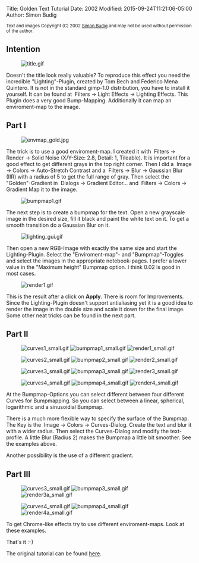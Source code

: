Title: Golden Text Tutorial
Date: 2002
Modified: 2015-09-24T11:21:06-05:00
Author: Simon Budig 

<small>Text and images Copyright (C) 2002 [Simon Budig](mailto:Simon.BudigNOSPAM@unix-ag.org) and may not be used without permission of the author.</small>

## Intention

<figure>
<img src="{filename}title.gif" alt="title.gif"/>
</figure>

Doesn't the title look really valuable? To reproduce this effect you need the incredible "Lighting"-Plugin, created by Tom Bech and Federico Mena Quintero. It is not in the standard gimp-1.0 distribution, you have to install it yourself. It can be found at <span class="filter"><Image> Filters -> Light Effects -> Lighting Effects</span>. This Plugin does a very good Bump-Mapping. Additionally it can map an enviroment-map to the image.

## Part I

<figure>
<img src="{filename}envmap_gold.jpg" alt="envmap_gold.jpg"/>
</figure>

The trick is to use a good enviroment-map. I created it with <span class="filter"><Image> Filters -> Render -> Solid Noise</span> (X/Y-Size: 2.8, Detail: 1, Tileable). It is important for a good effect to get different grays in the top right corner. Then I did a <span class="filter"><Image> Image -> Colors -> Auto-Stretch Contrast</span> and a <span class="filter"><Image> Filters -> Blur -> Gaussian Blur (IIR)</span> with a radius of 5 to get the full range of gray. Then select the "Golden"-Gradient in <span class="filter"><Image> Dialogs -> Gradient Editor...</span> and <span class="filter"><Image> Filters -> Colors -> Gradient Map</span> it to the image.

<figure>
<img src="{filename}bumpmap1.gif" alt="bumpmap1.gif"/>
</figure>

The next step is to create a bumpmap for the text. Open a new grayscale image in the desired size, fill it black and paint the white text on it. To get a smooth transition do a Gaussian Blur on it.

<figure>
<img src="{filename}lighting_gui.gif" alt="lighting_gui.gif"/>
</figure>

Then open a new RGB-Image with exactly the same size and start the Lighting-Plugin. Select the "Enviroment-map"- and "Bumpmap"-Toggles and select the images in the appropriate notebook-pages. I prefer a lower value in the "Maximum height" Bumpmap option. I think 0.02 is good in most cases.

<figure>
<img src="{filename}render1.gif" alt="render1.gif"/>
</figure>

This is the result after a click on **Apply**. There is room for Improvements. Since the Lighting-Plugin doesn't support antialiasing yet it is a good idea to render the image in the double size and scale it down for the final image. Some other neat tricks can be found in the next part.

## Part II

<figure>
<img src="{filename}curves1_small.gif" alt="curves1_small.gif"/> <img src="{filename}bumpmap1_small.gif" alt="bumpmap1_small.gif"/> <img src="{filename}render1_small.gif" alt="render1_small.gif"/>
</figure>

<figure>
<img src="{filename}curves2_small.gif" alt="curves2_small.gif"/> <img src="{filename}bumpmap2_small.gif" alt="bumpmap2_small.gif"/> <img src="{filename}render2_small.gif" alt="render2_small.gif"/>
</figure>

<figure>
<img src="{filename}curves3_small.gif" alt="curves3_small.gif"/> <img src="{filename}bumpmap3_small.gif" alt="bumpmap3_small.gif"/> <img src="{filename}render3_small.gif" alt="render3_small.gif"/>
</figure>

<figure>
<img src="{filename}curves4_small.gif" alt="curves4_small.gif"/> <img src="{filename}bumpmap4_small.gif" alt="bumpmap4_small.gif"/> <img src="{filename}render4_small.gif" alt="render4_small.gif"/>
</figure>

At the Bumpmap-Options you can select different between four different Curves for Bumpmapping. So you can select between a linear, spherical, logarithmic and a sinusoidial Bumpmap.

There is a much more flexible way to specify the surface of the Bumpmap. The Key is the <span class="filter"><Image> Image -> Colors -> Curves-Dialog.</span> Create the text and blur it with a wider radius. Then select the Curves-Dialog and modify the text-profile. A little Blur (Radius 2) makes the Bumpmap a little bit smoother. See the examples above.

Another possibility is the use of a different gradient.

## Part III

<figure>
<img src="{filename}curves3_small.gif" alt="curves3_small.gif"/> <img src="{filename}bumpmap3_small.gif" alt="bumpmap3_small.gif"/> <img src="{filename}render3a_small.gif" alt="render3a_small.gif"/>
</figure>

<figure>
<img src="{filename}curves4_small.gif" alt="curves4_small.gif"/> <img src="{filename}bumpmap4_small.gif" alt="bumpmap4_small.gif"/> <img src="{filename}render4a_small.gif" alt="render4a_small.gif"/>
</figure>

To get Chrome-like effects try to use different enviroment-maps. Look at these examples.

That's it :-)

The original tutorial can be found [here](http://www.home.unix-ag.org/simon/gimp/golden.html).
